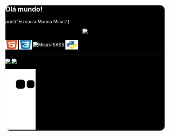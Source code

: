 <div style="background: #000;border-radius:15px;color: #fff;">

  <h2>Olá mundo!</h2>
  
  <p>print("Eu sou a Marina Micas")</p>

  <div align="center">
    <a href="https://github.com/marinamicas">
      <img height="150em" src="https://github-readme-stats.vercel.app/api?username=marinamicas&show_icons=true&theme=dark&include_all_commits=true&count_private=true"/>
    </a>
  </div>

  <div style="display: inline_block"><br>
    <img align="center" alt="Micas-HTML" height="30" width="40" src="https://raw.githubusercontent.com/devicons/devicon/master/icons/html5/html5-original.svg">
    <img align="center" alt="Micas-CSS" height="30" width="40" src="https://raw.githubusercontent.com/devicons/devicon/master/icons/css3/css3-original.svg">
    <img align="center" alt="Micas-SASS" height="30" width="40" src="https://sass-lang.com/assets/img/logos/logo-b6e1ef6e.svg">
    <img align="center" alt="Micas-Python" height="30" width="40" src="https://raw.githubusercontent.com/devicons/devicon/master/icons/python/python-original.svg">
  </div>  

  <hr>

  <div> 
    <a href = "mailto:marinamicas@gmail.com"><img src="https://img.shields.io/badge/-Gmail-%23333?style=for-the-badge&logo=gmail&logoColor=white" target="_blank"></a>
    <a href="https://www.linkedin.com/in/marinamicas/" target="_blank"><img src="https://img.shields.io/badge/-LinkedIn-%230077B5?style=for-the-badge&logo=linkedin&logoColor=white" target="_blank"></a>

![Snake animation](https://github.com/marinamicas/marinamicas/blob/output/github-contribution-grid-snake.svg)
  </div>
</div>
